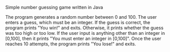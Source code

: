 Simple number guessing game written in Java

The program generates a random number between 0 and 100. The user enters a guess, which must be an integer. If the guess is correct, the program prints "You win!" and exits. Otherwise, it prints whether the guess was too high or too low. If the user input is anything other than an integer in [0,100], then it prints "You must enter an integer in [0,100]". Once the user reaches 10 attempts, the program prints "You lose!" and exits.
